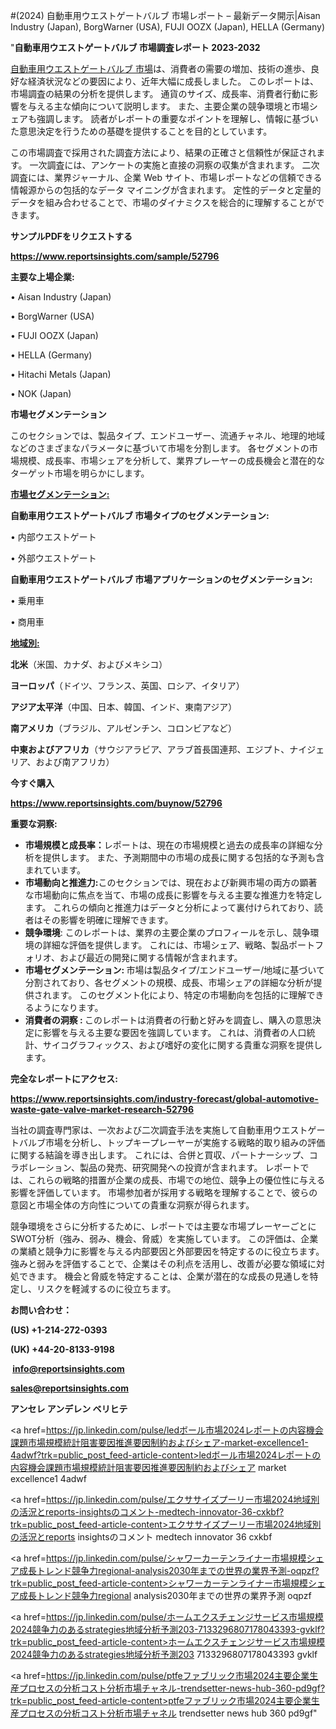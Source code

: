 #(2024) 自動車用ウエストゲートバルブ 市場レポート – 最新データ開示|Aisan Industry (Japan), BorgWarner (USA), FUJI OOZX (Japan), HELLA (Germany)

"<strong>自動車用ウエストゲートバルブ 市場調査レポート 2023-2032</strong>

<a href=https://www.reportsinsights.com/sample/52796>自動車用ウエストゲートバルブ 市場</a>は、消費者の需要の増加、技術の進歩、良好な経済状況などの要因により、近年大幅に成長しました。 このレポートは、市場調査の結果の分析を提供します。 通貨のサイズ、成長率、消費者行動に影響を与える主な傾向について説明します。 また、主要企業の競争環境と市場シェアも強調します。 読者がレポートの重要なポイントを理解し、情報に基づいた意思決定を行うための基礎を提供することを目的としています。

この市場調査で採用された調査方法により、結果の正確さと信頼性が保証されます。 一次調査には、アンケートの実施と直接の洞察の収集が含まれます。 二次調査には、業界ジャーナル、企業 Web サイト、市場レポートなどの信頼できる情報源からの包括的なデータ マイニングが含まれます。 定性的データと定量的データを組み合わせることで、市場のダイナミクスを総合的に理解することができます。

<strong><b>サンプルPDFをリクエストする</b></strong>

<a href=https://www.reportsinsights.com/sample/52796><strong><u>https://www.reportsinsights.com/sample/52796</u></strong></a>

<strong>主要な上場企業:</strong>

• Aisan Industry (Japan)

• BorgWarner (USA)

• FUJI OOZX (Japan)

• HELLA (Germany)

• Hitachi Metals (Japan)

• NOK (Japan)

<strong>市場セグメンテーション</strong>

このセクションでは、製品タイプ、エンドユーザー、流通チャネル、地理的地域などのさまざまなパラメータに基づいて市場を分割します。 各セグメントの市場規模、成長率、市場シェアを分析して、業界プレーヤーの成長機会と潜在的なターゲット市場を明らかにします。

<strong><u>市場セグメンテーション</u></strong><strong><u>:</u></strong>

<strong>自動車用ウエストゲートバルブ 市場タイプのセグメンテーション:</strong>

• 内部ウエストゲート

• 外部ウエストゲート

<strong>自動車用ウエストゲートバルブ 市場アプリケーションのセグメンテーション:</strong>

• 乗用車

• 商用車

<strong><u>地域別</u></strong><strong><u>:</u></strong>

<strong>北米</strong>（米国、カナダ、およびメキシコ）

<strong>ヨーロッパ</strong>（ドイツ、フランス、英国、ロシア、イタリア）

<strong>アジア太平洋</strong>（中国、日本、韓国、インド、東南アジア）

<strong>南アメリカ</strong>（ブラジル、アルゼンチン、コロンビアなど）

<strong>中東およびアフリカ</strong>（サウジアラビア、アラブ首長国連邦、エジプト、ナイジェリア、および南アフリカ）

<strong>今すぐ購入</strong>

<a href=https://www.reportsinsights.com/buynow/52796><strong><u>https://www.reportsinsights.com/buynow/52796</u></strong></a>

<strong>重要な洞察:</strong>
<ul>
  <li><strong>市場規模と成長率：</strong>レポートは、現在の市場規模と過去の成長率の詳細な分析を提供します。 また、予測期間中の市場の成長に関する包括的な予測も含まれています。</li>
  <li><strong>市場動向と推進力:</strong>このセクションでは、現在および新興市場の両方の顕著な市場動向に焦点を当て、市場の成長に影響を与える主要な推進力を特定します。 これらの傾向と推進力はデータと分析によって裏付けられており、読者はその影響を明確に理解できます。</li>
  <li><strong>競争環境</strong>: このレポートは、業界の主要企業のプロフィールを示し、競争環境の詳細な評価を提供します。 これには、市場シェア、戦略、製品ポートフォリオ、および最近の開発に関する情報が含まれます。</li>
  <li><strong>市場セグメンテーション: </strong>市場は製品タイプ/エンドユーザー/地域に基づいて分割されており、各セグメントの規模、成長、市場シェアの詳細な分析が提供されます。 このセグメント化により、特定の市場動向を包括的に理解できるようになります。</li>
  <li><strong>消費者の洞察 : </strong>このレポートは消費者の行動と好みを調査し、購入の意思決定に影響を与える主要な要因を強調しています。 これは、消費者の人口統計、サイコグラフィックス、および嗜好の変化に関する貴重な洞察を提供します。</li>
</ul>
<strong>完全なレポートにアクセス:</strong>

<a href=https://www.reportsinsights.com/industry-forecast/global-automotive-waste-gate-valve-market-research-52796><strong><u><b>https://www.reportsinsights.com/industry-forecast/global-automotive-waste-gate-valve-market-research-52796</b></u></strong></a>

当社の調査専門家は、一次および二次調査手法を実施して自動車用ウエストゲートバルブ市場を分析し、トップキープレーヤーが実施する戦略的取り組みの評価に関する結論を導き出します。 これには、合併と買収、パートナーシップ、コラボレーション、製品の発売、研究開発への投資が含まれます。 レポートでは、これらの戦略的措置が企業の成長、市場での地位、競争上の優位性に与える影響を評価しています。 市場参加者が採用する戦略を理解することで、彼らの意図と市場全体の方向性についての貴重な洞察が得られます。

競争環境をさらに分析するために、レポートでは主要な市場プレーヤーごとにSWOT分析（強み、弱み、機会、脅威）を実施しています。 この評価は、企業の業績と競争力に影響を与える内部要因と外部要因を特定するのに役立ちます。 強みと弱みを評価することで、企業はその利点を活用し、改善が必要な領域に対処できます。 機会と脅威を特定することは、企業が潜在的な成長の見通しを特定し、リスクを軽減するのに役立ちます。

<strong>お問い合わせ：</strong>

<strong>(US) +1-214-272-0393</strong>

<strong>(UK) +44-20-8133-9198</strong>

<strong> </strong><a href=info@reportsinsights.com><strong><u>info@reportsinsights.com</u></strong></a>

<a href=sales@reportsinsights.com><strong><u>sales@reportsinsights.com</u></strong></a>

<strong>アンセレ アンデレン ベリヒテ</strong>

<a href=https://jp.linkedin.com/pulse/ledボール市場2024レポートの内容機会課題市場規模統計阻害要因推進要因制約およびシェア-market-excellence1-4adwf?trk=public_post_feed-article-content>ledボール市場2024レポートの内容機会課題市場規模統計阻害要因推進要因制約およびシェア market excellence1 4adwf</a>

<a href=https://jp.linkedin.com/pulse/エクササイズプーリー市場2024地域別の活況とreports-insightsのコメント-medtech-innovator-36-cxkbf?trk=public_post_feed-article-content>エクササイズプーリー市場2024地域別の活況とreports insightsのコメント medtech innovator 36 cxkbf</a>

<a href=https://jp.linkedin.com/pulse/シャワーカーテンライナー市場規模シェア成長トレンド競争力regional-analysis2030年までの世界の業界予測-oqpzf?trk=public_post_feed-article-content>シャワーカーテンライナー市場規模シェア成長トレンド競争力regional analysis2030年までの世界の業界予測 oqpzf</a>

<a href=https://jp.linkedin.com/pulse/ホームエクスチェンジサービス市場規模2024競争力のあるstrategies地域分析予測203-7133296807178043393-gvklf?trk=public_post_feed-article-content>ホームエクスチェンジサービス市場規模2024競争力のあるstrategies地域分析予測203 7133296807178043393 gvklf</a>

<a href=https://jp.linkedin.com/pulse/ptfeファブリック市場2024主要企業生産プロセスの分析コスト分析市場チャネル-trendsetter-news-hub-360-pd9gf?trk=public_post_feed-article-content>ptfeファブリック市場2024主要企業生産プロセスの分析コスト分析市場チャネル trendsetter news hub 360 pd9gf</a>"
